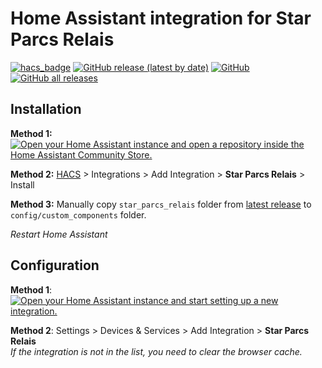 # Home Assistant integration for Star Parcs Relais

[![hacs_badge](https://img.shields.io/badge/HACS-Default-41BDF5.svg)](https://hacs.xyz)
[![GitHub release (latest by date)](https://img.shields.io/github/v/release/juli3nk/ha_integration-star_parcs_relais?color=green)](https://github.com/juli3nk/ha_integration-star_parcs_relais/releases/latest)
[![GitHub](https://img.shields.io/github/license/juli3nk/ha_integration-star_parcs_relais?color=red)](https://github.com/juli3nk/ha_integration-star_parcs_relais/blob/main/LICENSE)
[![GitHub all releases](https://img.shields.io/github/downloads/juli3nk/ha_integration-star_parcs_relais/total?color=blue)](https://tooomm.github.io/github-release-stats/?username=juli3nk&repository=ha_integration-star_parcs_relais)

## Installation

**Method 1:** [![Open your Home Assistant instance and open a repository inside the Home Assistant Community Store.](https://my.home-assistant.io/badges/hacs_repository.svg)](https://my.home-assistant.io/redirect/hacs_repository/?owner=juli3nk&repository=ha_integration-star_parcs_relais&category=integration)

**Method 2:** [HACS](https://hacs.xyz/) > Integrations > Add Integration > **Star Parcs Relais** > Install  

**Method 3:** Manually copy `star_parcs_relais` folder from [latest release](https://github.com/juli3nk/ha_integration-star_parcs_relais/releases/latest) to `config/custom_components` folder.

_Restart Home Assistant_

## Configuration

**Method 1**: [![Open your Home Assistant instance and start setting up a new integration.](https://my.home-assistant.io/badges/config_flow_start.svg)](https://my.home-assistant.io/redirect/config_flow_start/?domain=star_parcs_relais)

**Method 2**: Settings > Devices & Services > Add Integration > **Star Parcs Relais**  
_If the integration is not in the list, you need to clear the browser cache._
